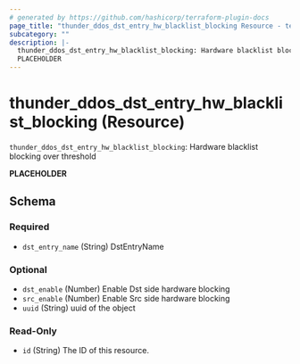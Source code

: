 ```yaml
---
# generated by https://github.com/hashicorp/terraform-plugin-docs
page_title: "thunder_ddos_dst_entry_hw_blacklist_blocking Resource - terraform-provider-thunder"
subcategory: ""
description: |-
  thunder_ddos_dst_entry_hw_blacklist_blocking: Hardware blacklist blocking over threshold
  PLACEHOLDER
---
```


# thunder_ddos_dst_entry_hw_blacklist_blocking (Resource)

`thunder_ddos_dst_entry_hw_blacklist_blocking`: Hardware blacklist blocking over threshold

__PLACEHOLDER__



<!-- schema generated by tfplugindocs -->
## Schema

### Required

- `dst_entry_name` (String) DstEntryName

### Optional

- `dst_enable` (Number) Enable Dst side hardware blocking
- `src_enable` (Number) Enable Src side hardware blocking
- `uuid` (String) uuid of the object

### Read-Only

- `id` (String) The ID of this resource.


